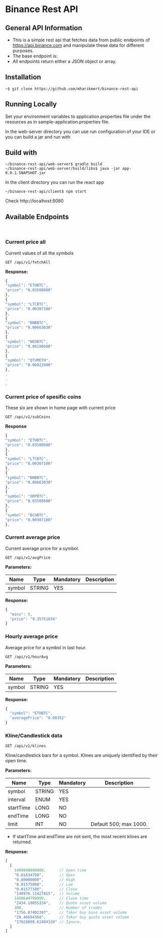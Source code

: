 # Binance Rest API
## General API Information
- This is a simple rest api that fetches data from public endpoints of https://api.binance.com and manipulate these data for different purposes.   
- The base endpoint is:
- All endpoints return either a JSON object or array.

## Installation
```
~$ git clone https://github.com/mharikmert/binance-rest-api

```
## Running Locally
Set your environment variables to application.properties file under the resources as in sample-application.properties file.

In the web-server directory you can use run configuration of your IDE
or you can build a jar and run with

## Build with
```
~/binance-rest-api/web-server$ gradle build
~/binance-rest-api/web-server/build/libs$ java -jar app-0.0.1.SNAPSHOT.jar
```

In the client directory you can run the react app
```
~/binance-rest-api/client$ npm start
```

Check http://localhost:8080

## Available Endpoints
 <br>

### Current price all
Current values of all the symbols
```
GET /api/v1/fetchAll
```
**Response:**
```javascript
{
"symbol": "ETHBTC",
"price": "0.03508800"
},
{
"symbol": "LTCBTC",
"price": "0.00387100"
},
{
"symbol": "BNBBTC",
"price": "0.00663030"
},
{
"symbol": "NEOBTC",
"price": "0.00106600"
},
{
"symbol": "QTUMETH",
"price": "0.00822000"
},
.
.
.
```

### Current price of spesific coins
These six are shown in home page with current price

```
GET /api/v1/subCoins
 ```

**Response**
```javascript
{
"symbol": "ETHBTC",
"price": "0.03508800"
},
{
"symbol": "LTCBTC",
"price": "0.00387100"
},
{
"symbol": "BNBBTC",
"price": "0.00663030"
},
{
"symbol": "XRPBTC",
"price": "0.03508800"
},
{
"symbol": "BCHBTC",
"price": "0.00387100"
},
```

### Current average price

Current average price for a symbol.
```
GET /api/v1/avgPrice
```

**Parameters:**

Name | Type | Mandatory | Description
------------ | ------------ | ------------ | ------------
symbol | STRING | YES |


**Response:**
```javascript
{
  "mins": 5,
  "price": "9.35751834"
}
```

### Hourly average price
Average price for a symbol in last hour.
```
GET /api/v1/hourAvg
```

**Parameters:**

Name | Type | Mandatory | Description
------------ | ------------ | ------------ | ------------
symbol | STRING | YES |


**Response:**
```javascript
{
  "symbol": "ETHBTC",
  "averagePrice": "0.00352"
}
```


### Kline/Candlestick data
```
GET /api/v1/klines
```
Kline/candlestick bars for a symbol.
Klines are uniquely identified by their open time.


**Parameters:**

Name | Type | Mandatory | Description
------------ | ------------ | ------------ | ------------
symbol | STRING | YES |
interval | ENUM | YES |
startTime | LONG | NO |
endTime | LONG | NO |
limit | INT | NO | Default 500; max 1000.

* If startTime and endTime are not sent, the most recent klines are returned.

**Response:**
```javascript
[
  [
    1499040000000,      // Open time
    "0.01634790",       // Open
    "0.80000000",       // High
    "0.01575800",       // Low
    "0.01577100",       // Close
    "148976.11427815",  // Volume
    1499644799999,      // Close time
    "2434.19055334",    // Quote asset volume
    308,                // Number of trades
    "1756.87402397",    // Taker buy base asset volume
    "28.46694368",      // Taker buy quote asset volume
    "17928899.62484339" // Ignore.
  ]
]
